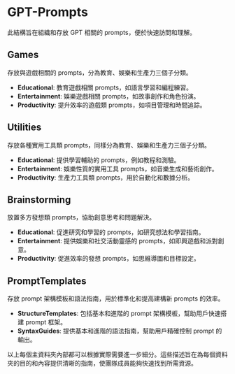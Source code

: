 # GPT-Prompts

此結構旨在組織和存放 GPT 相關的 prompts，便於快速訪問和理解。

## Games
存放與遊戲相關的 prompts，分為教育、娛樂和生產力三個子分類。
- **Educational**: 教育遊戲相關 prompts，如語言學習和編程練習。
- **Entertainment**: 娛樂遊戲相關 prompts，如故事創作和角色扮演。
- **Productivity**: 提升效率的遊戲類 prompts，如項目管理和時間追踪。

## Utilities
存放各種實用工具類 prompts，同樣分為教育、娛樂和生產力三個子分類。
- **Educational**: 提供學習輔助的 prompts，例如教程和測驗。
- **Entertainment**: 娛樂性質的實用工具 prompts，如音樂生成和藝術創作。
- **Productivity**: 生產力工具類 prompts，用於自動化和數據分析。

## Brainstorming
放置多方發想類 prompts，協助創意思考和問題解決。
- **Educational**: 促進研究和學習的 prompts，如研究想法和學習指南。
- **Entertainment**: 提供娛樂和社交活動靈感的 prompts，如即興遊戲和派對創意。
- **Productivity**: 促進效率的發想 prompts，如思維導圖和目標設定。

## PromptTemplates
存放 prompt 架構模板和語法指南，用於標準化和提高建構新 prompts 的效率。
- **StructureTemplates**: 包括基本和進階的 prompt 架構模板，幫助用戶快速搭建 prompt 框架。
- **SyntaxGuides**: 提供基本和進階的語法指南，幫助用戶精確控制 prompt 的輸出。

以上每個主資料夾內部都可以根據實際需要進一步細分。這些描述旨在為每個資料夾的目的和內容提供清晰的指南，使團隊成員能夠快速找到所需資源。
